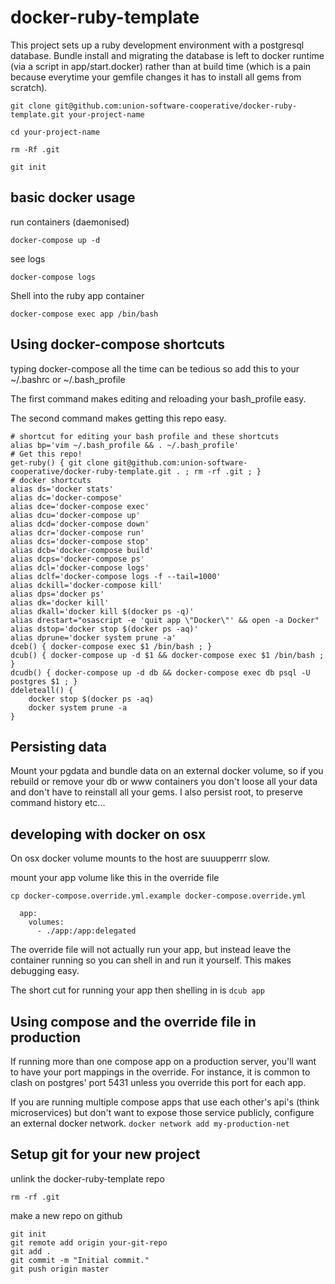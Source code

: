 # docker-ruby-template

This project sets up a ruby development environment with a postgresql database.   Bundle install and migrating the database is left to docker runtime (via a script in app/start.docker) rather than at build time (which is a pain because everytime your gemfile changes it has to install all gems from scratch).  

```
git clone git@github.com:union-software-cooperative/docker-ruby-template.git your-project-name
```

```
cd your-project-name
```

```
rm -Rf .git
```

```
git init
```

## basic docker usage
run containers (daemonised)
```
docker-compose up -d
```

see logs
```
docker-compose logs
```

Shell into the ruby app container
```
docker-compose exec app /bin/bash
```

## Using docker-compose shortcuts
typing docker-compose all the time can be tedious so add this to your ~/.bashrc or ~/.bash_profile

The first command makes editing and reloading your bash_profile easy.

The second command makes getting this repo easy.

```
# shortcut for editing your bash profile and these shortcuts
alias bp='vim ~/.bash_profile && . ~/.bash_profile'
# Get this repo!
get-ruby() { git clone git@github.com:union-software-cooperative/docker-ruby-template.git . ; rm -rf .git ; }
# docker shortcuts
alias ds='docker stats'
alias dc='docker-compose'
alias dce='docker-compose exec'
alias dcu='docker-compose up'
alias dcd='docker-compose down'
alias dcr='docker-compose run'
alias dcs='docker-compose stop'
alias dcb='docker-compose build'
alias dcps='docker-compose ps'
alias dcl='docker-compose logs'
alias dclf='docker-compose logs -f --tail=1000'
alias dckill='docker-compose kill'
alias dps='docker ps'
alias dk='docker kill'
alias dkall='docker kill $(docker ps -q)'
alias drestart="osascript -e 'quit app \"Docker\"' && open -a Docker"
alias dstop='docker stop $(docker ps -aq)'
alias dprune='docker system prune -a'
dceb() { docker-compose exec $1 /bin/bash ; }
dcub() { docker-compose up -d $1 && docker-compose exec $1 /bin/bash ; }
dcudb() { docker-compose up -d db && docker-compose exec db psql -U postgres $1 ; }
ddeleteall() {
    docker stop $(docker ps -aq)
    docker system prune -a
}
```

## Persisting data
Mount your pgdata and bundle data on an external docker volume, so if you rebuild or remove your db or www containers you don't loose all your data and don't have to reinstall all your gems.  I also persist root, to preserve command history etc...

## developing with docker on osx
On osx docker volume mounts to the host are suuupperrr slow.

mount your app volume like this in the override file
```
cp docker-compose.override.yml.example docker-compose.override.yml
```

```
  app:
    volumes:
      - ./app:/app:delegated
```

The override file will not actually run your app, but instead leave the container running so you can shell in and run it yourself.  This makes debugging easy.  

The short cut for running your app then shelling in is
`dcub app`

## Using compose and the override file in production 
If running more than one compose app on a production server, you'll want to have your port mappings in the override.  For instance, it is common to clash on postgres' port 5431 unless you override this port for each app. 

If you are running multiple compose apps that use each other's api's (think microservices) but don't want to expose those service publicly, configure an external docker network.  `docker network add my-production-net`  

## Setup git for your new project

unlink the docker-ruby-template repo
```
rm -rf .git
```

make a new repo on github

```
git init
git remote add origin your-git-repo
git add .
git commit -m "Initial commit."
git push origin master
```
